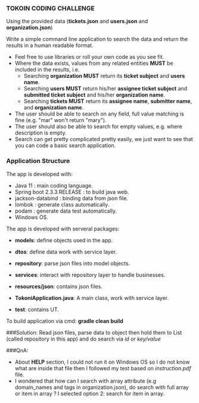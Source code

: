 ### TOKOIN CODING CHALLENGE
Using the provided data (**tickets.json** and **users.json** and **organization.json**)

Write a simple command line application to search the data and return the results
in a human readable format.

* Feel free to use libraries or roll your own code as you see fit.
* Where the data exists, values from any related entities **MUST** be included in
  the results, i.e.
    * Searching **organization MUST** return its **ticket subject** and **users name**.
    * Searching **users MUST** return his/her **assignee ticket subject** and **submitted ticket subject** and his/her **organization name**.
    * Searching **tickets MUST** return its **assignee name**, **submitter name**, and **organization name**.
* The user should be able to search on any field, full value matching is fine
  (e.g. "mar" won't return "mary").
* The user should also be able to search for empty values, e.g. where
  description is empty.
* Search can get pretty complicated pretty easily, we just want to see that you
  can code a basic search application.
  
### Application Structure
The app is developed with:
- Java 11 : main coding language.
- Spring boot 2.3.3.RELEASE : to build java web.
- jackson-databind : binding data from json file.
- lombok : generate class automatically.
- podam : generate data test automatically.
- Windows OS.

The app is developed with serveral packages:

- **models**: define objects used in the app.

- **dtos**: define data work with service layer.

- **repository**: parse json files into model objects.

- **services**: interact with repository layer to handle businesses.

- **resources/json**: contains json files.

- **TokoniApplication.java**: A main class, work with service layer.

- **test**: contains UT.

To build application via cmd: **gradle clean build**

###Solution:
Read json files, parse data to object then hold them to List (called repository in this app) and do search via *id* or *key/value*

###QnA:
- About **HELP** section, I could not run it on Windows OS so I do not know what are inside that file then I followed my test based on *instruction.pdf* file.
- I wondered that how can I search with array attribute (e.g domain_names and tags in organization.json), do search with full array or item in array ? I selected option 2: search for item in array.
